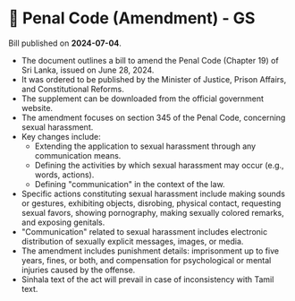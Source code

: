 # 📄  Penal Code (Amendment) - GS

Bill published on **2024-07-04**.

- The document outlines a bill to amend the Penal Code (Chapter 19) of Sri Lanka, issued on June 28, 2024.
- It was ordered to be published by the Minister of Justice, Prison Affairs, and Constitutional Reforms.
- The supplement can be downloaded from the official government website.
- The amendment focuses on section 345 of the Penal Code, concerning sexual harassment.
- Key changes include:
  - Extending the application to sexual harassment through any communication means.
  - Defining the activities by which sexual harassment may occur (e.g., words, actions).
  - Defining "communication" in the context of the law.
- Specific actions constituting sexual harassment include making sounds or gestures, exhibiting objects, disrobing, physical contact, requesting sexual favors, showing pornography, making sexually colored remarks, and exposing genitals.
- "Communication" related to sexual harassment includes electronic distribution of sexually explicit messages, images, or media.
- The amendment includes punishment details: imprisonment up to five years, fines, or both, and compensation for psychological or mental injuries caused by the offense.
- Sinhala text of the act will prevail in case of inconsistency with Tamil text.
